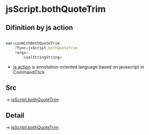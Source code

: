 # jsScript.bothQuoteTrim

## Difinition by js action

```js.js

var=conWithBothQuoteTrim
	?func=jsScript.bothQuoteTrim
	?args=
		&valStringString=
```

- [js action](#) is annotation-oriented language based on javascript in CommandClick

## Src

-> [jsScript.bothQuoteTrim](https://github.com/puutaro/CommandClick/blob/master/app/src/main/java/com/puutaro/commandclick/fragment_lib/terminal_fragment/js_interface/edit/JsScript.kt#L172)

## Detail

-> [jsScript.bothQuoteTrim](https://github.com/puutaro/CommandClick/blob/master/md/developer/js_interface/details/edit/JsScript/bothQuoteTrim.md)
